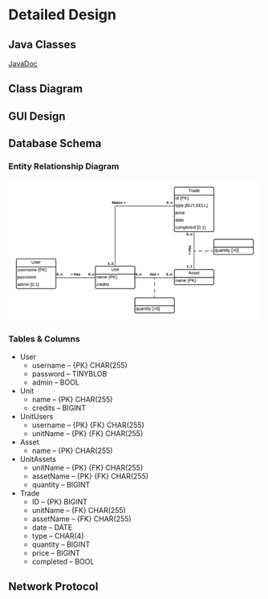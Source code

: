 Detailed Design
===============

Java Classes
------------
[JavaDoc](/docs/JavaDoc/index.html)

Class Diagram
-------------

GUI Design
----------

Database Schema
---------------
### Entity Relationship Diagram
![Entity Relationship Diagram](/docs/images/erd.png)
### Tables & Columns
- User 
  - username – {PK} CHAR(255)
  - password – TINYBLOB 
  - admin – BOOL 
- Unit
  - name – {PK} CHAR(255)
  - credits – BIGINT
- UnitUsers
  - username – {PK} {FK} CHAR(255) 
  - unitName – {PK} {FK} CHAR(255)
- Asset
  - name – {PK} CHAR(255)
- UnitAssets
  - unitName – {PK} {FK} CHAR(255)
  - assetName – {PK} {FK} CHAR(255)
  - quantity – BIGINT 
- Trade
  - ID – {PK} BIGINT
  - unitName – {FK} CHAR(255)
  - assetName – {FK} CHAR(255)
  - date – DATE 
  - type – CHAR(4)
  - quantity – BIGINT 
  - price – BIGINT 
  - completed – BOOL

Network Protocol
----------------
